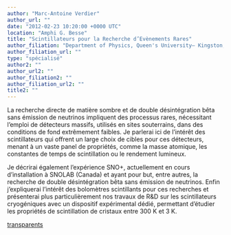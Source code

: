 ```yaml
---
author: "Marc-Antoine Verdier"
author_url: ""
date: "2012-02-23 10:20:00 +0000 UTC"
location: "Amphi G. Besse"
title: "Scintillateurs pour la Recherche d’Evènements Rares"
author_filiation: "Department of Physics, Queen's University– Kingston, Ontario"
author_filiation_url: ""
type: "spécialisé"
author2: ""
author_url2: ""
author_filiation2: ""
author_filiation_url2: ""
title2: ""
---
```

La recherche directe de matière sombre et de double désintégration bêta sans émission de neutrinos impliquent des processus rares, nécessitant l’emploi de détecteurs massifs, utilisés en sites souterrains, dans des conditions de fond extrêmement faibles. Je parlerai ici de l’intérêt des scintillateurs qui offrent un large choix de cibles pour ces détecteurs, menant à un vaste panel de propriétés, comme la masse atomique, les constantes de temps de scintillation ou le rendement lumineux.

Je décrirai également l’expérience SNO+, actuellement en cours d’installation à SNOLAB (Canada) et ayant pour but, entre autres, la recherche de double désintégration bêta sans émission de neutrinos. Enfin j’expliquerai l’intérêt des bolomètres scintillants pour ces recherches et présenterai plus particulièrement nos travaux de R&amp;D sur les scintillateurs cryogéniques avec un dispositif expérimental dédié, permettant d’étudier les propriétés de scintillation de cristaux entre 300 K et 3 K.

[transparents](images/Communication/seminaires/MarcAntoineVerdier.pdf)
